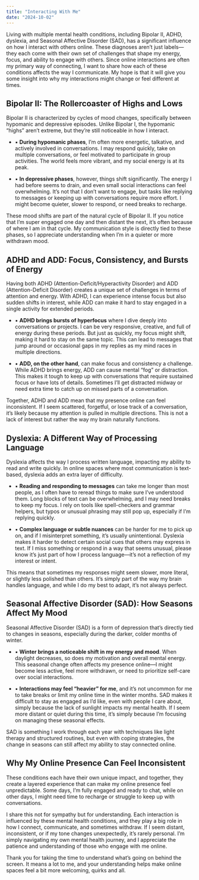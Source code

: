 ```yaml
---
title: "Interacting With Me"
date: "2024-10-02"
---
```


Living with multiple mental health conditions, including Bipolar II, ADHD, dyslexia, and Seasonal Affective Disorder (SAD), has a significant influence on how I interact with others online. These diagnoses aren’t just labels—they each come with their own set of challenges that shape my energy, focus, and ability to engage with others. Since online interactions are often my primary way of connecting, I want to share how each of these conditions affects the way I communicate. My hope is that it will give you some insight into why my interactions might change or feel different at times.

## Bipolar II: The Rollercoaster of Highs and Lows

Bipolar II is characterized by cycles of mood changes, specifically between hypomanic and depressive episodes. Unlike Bipolar I, the hypomanic “highs” aren’t extreme, but they’re still noticeable in how I interact.

- ▪ **During hypomanic phases**, I’m often more energetic, talkative, and actively involved in conversations. I may respond quickly, take on multiple conversations, or feel motivated to participate in group activities. The world feels more vibrant, and my social energy is at its peak.

- ▪ **In depressive phases**, however, things shift significantly. The energy I had before seems to drain, and even small social interactions can feel overwhelming. It’s not that I don’t want to engage, but tasks like replying to messages or keeping up with conversations require more effort. I might become quieter, slower to respond, or need breaks to recharge.

These mood shifts are part of the natural cycle of Bipolar II. If you notice that I’m super engaged one day and then distant the next, it’s often because of where I am in that cycle. My communication style is directly tied to these phases, so I appreciate understanding when I’m in a quieter or more withdrawn mood.

## ADHD and ADD: Focus, Consistency, and Bursts of Energy

Having both ADHD (Attention-Deficit/Hyperactivity Disorder) and ADD (Attention-Deficit Disorder) creates a unique set of challenges in terms of attention and energy. With ADHD, I can experience intense focus but also sudden shifts in interest, while ADD can make it hard to stay engaged in a single activity for extended periods.

- ▪ **ADHD brings bursts of hyperfocus** where I dive deeply into conversations or projects. I can be very responsive, creative, and full of energy during these periods. But just as quickly, my focus might shift, making it hard to stay on the same topic. This can lead to messages that jump around or occasional gaps in my replies as my mind races in multiple directions.

- ▪ **ADD, on the other hand**, can make focus and consistency a challenge. While ADHD brings energy, ADD can cause mental “fog” or distraction. This makes it tough to keep up with conversations that require sustained focus or have lots of details. Sometimes I’ll get distracted midway or need extra time to catch up on missed parts of a conversation.

Together, ADHD and ADD mean that my presence online can feel inconsistent. If I seem scattered, forgetful, or lose track of a conversation, it’s likely because my attention is pulled in multiple directions. This is not a lack of interest but rather the way my brain naturally functions.

## Dyslexia: A Different Way of Processing Language

Dyslexia affects the way I process written language, impacting my ability to read and write quickly. In online spaces where most communication is text-based, dyslexia adds an extra layer of difficulty.

- ▪ **Reading and responding to messages** can take me longer than most people, as I often have to reread things to make sure I’ve understood them. Long blocks of text can be overwhelming, and I may need breaks to keep my focus. I rely on tools like spell-checkers and grammar helpers, but typos or unusual phrasing may still pop up, especially if I’m replying quickly.

- ▪ **Complex language or subtle nuances** can be harder for me to pick up on, and if I misinterpret something, it’s usually unintentional. Dyslexia makes it harder to detect certain social cues that others may express in text. If I miss something or respond in a way that seems unusual, please know it’s just part of how I process language—it’s not a reflection of my interest or intent.

This means that sometimes my responses might seem slower, more literal, or slightly less polished than others. It’s simply part of the way my brain handles language, and while I do my best to adapt, it’s not always perfect.

## Seasonal Affective Disorder (SAD): How Seasons Affect My Mood

Seasonal Affective Disorder (SAD) is a form of depression that’s directly tied to changes in seasons, especially during the darker, colder months of winter.

- ▪ **Winter brings a noticeable shift in my energy and mood**. When daylight decreases, so does my motivation and overall mental energy. This seasonal change often affects my presence online—I might become less active, feel more withdrawn, or need to prioritize self-care over social interactions.

- ▪ **Interactions may feel “heavier” for me**, and it’s not uncommon for me to take breaks or limit my online time in the winter months. SAD makes it difficult to stay as engaged as I’d like, even with people I care about, simply because the lack of sunlight impacts my mental health. If I seem more distant or quiet during this time, it’s simply because I’m focusing on managing these seasonal effects.

SAD is something I work through each year with techniques like light therapy and structured routines, but even with coping strategies, the change in seasons can still affect my ability to stay connected online.

## Why My Online Presence Can Feel Inconsistent

These conditions each have their own unique impact, and together, they create a layered experience that can make my online presence feel unpredictable. Some days, I’m fully engaged and ready to chat, while on other days, I might need time to recharge or struggle to keep up with conversations.

I share this not for sympathy but for understanding. Each interaction is influenced by these mental health conditions, and they play a big role in how I connect, communicate, and sometimes withdraw. If I seem distant, inconsistent, or if my tone changes unexpectedly, it’s rarely personal. I’m simply navigating my own mental health journey, and I appreciate the patience and understanding of those who engage with me online.

Thank you for taking the time to understand what’s going on behind the screen. It means a lot to me, and your understanding helps make online spaces feel a bit more welcoming, quirks and all.
